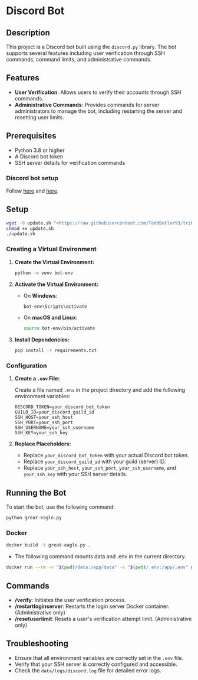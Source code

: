 # Discord Bot

## Description

This project is a Discord bot built using the `discord.py` library. The bot supports several features including user verification through SSH commands, command limits, and administrative commands.

## Features

- **User Verification**: Allows users to verify their accounts through SSH commands.
- **Administrative Commands**: Provides commands for server administrators to manage the bot, including restarting the server and resetting user limits.

## Prerequisites

- Python 3.8 or higher
- A Discord bot token
- SSH server details for verification commands

### Discord bot setup

Follow [here](https://discordpy.readthedocs.io/en/stable/discord.html) and [here](https://discordpy.readthedocs.io/en/stable/intents.html#privileged-intents).

## Setup

```bash
wget -O update.sh "<https://raw.githubusercontent.com/ToddButler93/tribes-login-bot/main/update.sh>"
chmod +x update.sh
./update.sh
```

### Creating a Virtual Environment

1. **Create the Virtual Environment:**

   ```bash
   python -m venv bot-env
   ```

2. **Activate the Virtual Environment:**

   - On **Windows**:

     ```bash
     bot-env\Scripts\activate
     ```

   - On **macOS and Linux**:

     ```bash
     source bot-env/bin/activate
     ```

3. **Install Dependencies:**

   ```bash
   pip install -r requirements.txt
   ```

### Configuration

1. **Create a `.env` File:**

   Create a file named `.env` in the project directory and add the following environment variables:

   ```env
   DISCORD_TOKEN=your_discord_bot_token
   GUILD_ID=your_discord_guild_id
   SSH_HOST=your_ssh_host
   SSH_PORT=your_ssh_port
   SSH_USERNAME=your_ssh_username
   SSH_KEY=your_ssh_key
   ```

2. **Replace Placeholders:**

   - Replace `your_discord_bot_token` with your actual Discord bot token.
   - Replace `your_discord_guild_id` with your guild (server) ID.
   - Replace `your_ssh_host`, `your_ssh_port`, `your_ssh_username`, and `your_ssh_key` with your SSH server details.

## Running the Bot

To start the bot, use the following command:

```bash
python great-eagle.py
```

### Docker

```bash
docker build -t great-eagle.py .
```

- The following command mounts data and .env in the current directory.

```bash
docker run --rm -v "$(pwd)/data:/app/data" -v "$(pwd)/.env:/app/.env" great-eagle.py
```

## Commands

- **/verify**: Initiates the user verification process.
- **/restartloginserver**: Restarts the login server Docker container. (Administrative only)
- **/resetuserlimit**: Resets a user's verification attempt limit. (Administrative only)

## Troubleshooting

- Ensure that all environment variables are correctly set in the `.env` file.
- Verify that your SSH server is correctly configured and accessible.
- Check the `data/logs/discord.log` file for detailed error logs.
